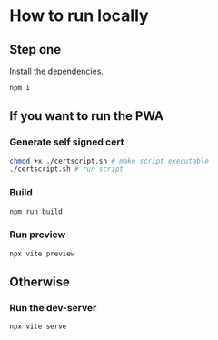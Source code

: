 # How to run locally

## Step one

Install the dependencies.

```sh
npm i
```

## If you want to run the PWA

### Generate self signed cert

```sh
chmod +x ./certscript.sh # make script executable
./certscript.sh # run script
```

### Build

```sh
npm run build
```

### Run preview

```sh
npx vite preview
```

## Otherwise

### Run the dev-server

```sh
npx vite serve
```

